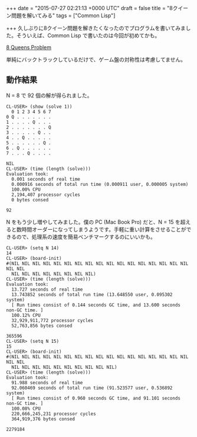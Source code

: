 
+++
date = "2015-07-27 02:21:13 +0000 UTC"
draft = false
title = "8クイーン問題を解いてみる"
tags = ["Common Lisp"]

+++
久しぶりに8クイーン問題を解きたくなったのでプログラムを書いてみました。そういえば、Common Lisp で書いたのは今回が初めてかも。

<script src="https://gist.github.com/870853c02950ecf2eb77.js"> </script>

<a href="https://gist.github.com/870853c02950ecf2eb77">8 Queens Problem</a>

単純にバックトラックしているだけで、ゲーム盤の対称性は考慮してません。

## 動作結果

N = 8 で 92 個の解が得られました。

```
CL-USER> (show (solve 1))
  0 1 2 3 4 5 6 7
0 Q . . . . . . . 
1 . . . . Q . . . 
2 . . . . . . . Q 
3 . . . . . Q . . 
4 . . Q . . . . . 
5 . . . . . . Q . 
6 . Q . . . . . . 
7 . . . Q . . . . 

NIL
CL-USER> (time (length (solve)))
Evaluation took:
  0.001 seconds of real time
  0.000916 seconds of total run time (0.000911 user, 0.000005 system)
  100.00% CPU
  2,194,407 processor cycles
  0 bytes consed
  
92
```


N をもう少し増やしてみました。僕の PC (Mac Book Pro) だと、N = 15 を超えると数時間オーダーになってしまうようです。手軽に重い計算をさせることができるので、処理系の速度を簡易ベンチマークするのにいいかも。

```
CL-USER> (setq N 14)
14
CL-USER> (board-init)
#(NIL NIL NIL NIL NIL NIL NIL NIL NIL NIL NIL NIL NIL NIL NIL NIL NIL NIL NIL
  NIL NIL NIL NIL NIL NIL NIL NIL)
CL-USER> (time (length (solve)))
Evaluation took:
  13.727 seconds of real time
  13.743852 seconds of total run time (13.648550 user, 0.095302 system)
  [ Run times consist of 0.144 seconds GC time, and 13.600 seconds non-GC time. ]
  100.12% CPU
  32,929,911,772 processor cycles
  52,763,856 bytes consed
  
365596
CL-USER> (setq N 15)
15
CL-USER> (board-init)
#(NIL NIL NIL NIL NIL NIL NIL NIL NIL NIL NIL NIL NIL NIL NIL NIL NIL NIL NIL
  NIL NIL NIL NIL NIL NIL NIL NIL NIL NIL)
CL-USER> (time (length (solve)))
Evaluation took:
  91.988 seconds of real time
  92.060469 seconds of total run time (91.523577 user, 0.536892 system)
  [ Run times consist of 0.960 seconds GC time, and 91.101 seconds non-GC time. ]
  100.08% CPU
  220,666,245,231 processor cycles
  364,919,376 bytes consed
  
2279184
```




